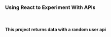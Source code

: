 <h3>Using React to Experiment With APIs</h3>
<br>
<h4>This project returns data with a random user api</h4>
